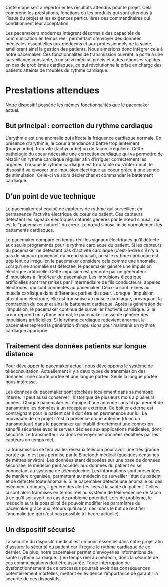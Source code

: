 Cette étape sert à répertorier les résultats attendus pour le projet. Cela comprend les prestations, fonctions ou les produits qui sont attendus à l’issue du projet et les exigences particulières 
des commanditaires qui conditionnent leur acceptation.


Les pacemakers modernes intègrent désormais des capacités de communication en temps réel, permettant d'envoyer des données médicales essentielles aux médecins et aux professionnels de la santé, améliorant 
ainsi la gestion des patients. Nous aimerions donc intégrer cela à notre pacemaker.
Ces fonctionnalités de transmission ouvrent la porte à une surveillance constante, à un suivi médical précis et à des réponses rapides en cas de problèmes cardiaques, 
ce qui révolutionne la prise en charge des patients atteints de troubles du rythme cardiaque.



Prestations attendues
================

Notre dispositif possède les mêmes fonctionnalités que le pacemaker actuel.

But principal : correction du rythme cardiaque
-----------------------

L'arythmie est une anomalie qui affecte la fréquence cardiaque normale. En présence d'arythmie, le cœur a tendance à battre trop lentement (bradycardie), trop vite (tachycardie) ou de façon irrégulière. Cette pathologie du coeur nécessite une correction cardiaque qui va permettre de rétablir un rythme cardiaque régulier afin d'irriguer correctement les organes. 
Lorsque le rythme cardiaque est trop faible ou s'interrompt, le dispositif va envoyer une impulsion électrique au coeur grâce à une sonde de stimulation. Celle-ci va alors déclencher et commander le battement cardiaque.

D'un point de vue technique
----------------------

Le pacemaker est équipé de capteurs de rythme qui surveillent en permanence l'activité électrique du cœur du patient. Ces capteurs détectent les signaux électriques naturels générés par le nœud sinusal, qui est le "pacemaker naturel" du cœur. Le nœud sinusal initie normalement les battements cardiaques.

Le pacemaker compare en temps réel les signaux électriques qu'il détecte aux seuils programmés pour le rythme cardiaque du patient. Si les capteurs du pacemaker ne détectent pas d'activité cardiaque (c'est-à-dire s'il n'y a pas de signaux provenant du nœud sinusal), ou si le rythme cardiaque est trop lent ou irrégulier, le pacemaker considère cela comme une anomalie. Lorsqu'une anomalie est détectée, le pacemaker génère une impulsion électrique artificielle. Cette impulsion est générée par un générateur d'impulsions à l'intérieur du pacemaker. Les impulsions électrique artificielles sont transmises par l'intermédiaire de fils conducteurs, appelés électrodes, qui sont connectés au pacemaker. Ceux-ci sont reliées au muscle cardiaque dans différentes parties du cœur. Lorsque l'impulsion atteint une électrode, elle est transmise au muscle cardiaque, provoquant la contraction du cœur et ainsi le battement cardiaque.
Après la génération de l'impulsion, le pacemaker continue de surveiller l'activité cardiaque. Si le cœur reprend un rythme normal, le pacemaker cesse de générer des impulsions artificielles. Si le rythme cardiaque redevient anormal, le pacemaker reprend la génération d'impulsions pour maintenir un rythme cardiaque approprié.


Traitement des données patients sur longue distance
----------------------------

Pour développer le pacemaker actuel, nous développons le système de téléconsultation. Actuellement il y a deux types de transmission des données : une courte portée et une longue portée. Seule la longue portée nous intéresse.

Les données du pacemaker sont stockées localement dans sa mémoire interne. Il peut aussi conserver l'historique de plusieurs mois à plusieurs années. Chaque pacemaker est équipé d'une antenne sans fil qui permet de transmettre les données à un récepteur extérieur. Ce boitier externe est contraignant pour le patient car il doit être en permanence sur lui. La nouveauté de ce projet c'est la présence d'une antenne (donc un transmetteur) dans le pacemaker qui établit directement une connexion sans fil sécurisée avec le serveur dédiées aux applications médicales, donc sécurisé. Le transmetteur va donc enovoyer les données récoltées par les capteurs en temps réel.

La transmission se fera via les réseaux télécom pour avoir une très grande portée qui n'est pas permise par le Bluetooth médical (quelques centaines de mètres environ). Les données étant déposées sur une base de données sécurisée, le médecin peut accéder aux données du patient en se connectant au système de télémédecine. Les informations sont présentées de manière organisée, permettant au médecin de surveiller l'état du patient et de détecter toute anomalie. Si le pacemaker détecte une anomalie ou des évèement critiques, il génère des alertes liées à la santé du patient. Celles-ci sont alors tranmises en temps réel au système de télémédecine de façon à ce qu'il soit averti en cas de problème potentiel. Lors de problème, le médecin aura la possibilité de pouvoir modifier les paramètres du pacemaker grâce aux retours qu'il aura, ceci dans le but de rectifier l'anomalie (ce qui n'est pas possible à l'heure actuelle).


Un dispositif sécurisé
-----------------------------

La sécurité du dispositif médical est un point essentiel dans notre projet afin d'assurer la sécurité du patient car il régule le rythme cardiaque de ce dernier. De plus, notre pacemaker permet d'envoyerles informations de santé (rythme 
 cardiaque...) en temps réel au médecin, donc la sécurité de ces communications doit être assurée. Toute interruption ou dysfonctionnement de ce processus pourrait avoir des conséquences potentiellement mortelles, mettant en évidence l'importance de garantir la sécurité de ces dispositifs.









